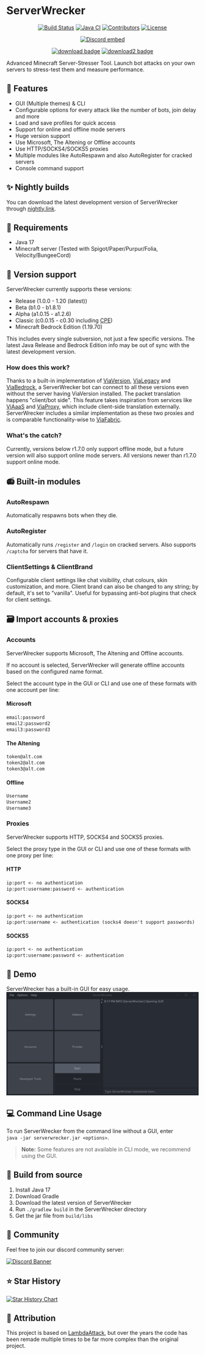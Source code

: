 # ServerWrecker

<!--suppress HtmlDeprecatedAttribute -->
<p align="center">
<a href="https://ci.codemc.io/job/SkinsRestorer/job/SkinsRestorerX-DEV/"><img src="https://ci.codemc.io/job/SkinsRestorer/job/SkinsRestorerX-DEV/badge/icon" alt="Build Status"></a>
<a href="https://github.com/AlexProgrammerDE/ServerWrecker/actions/workflows/build.yml"><img src="https://github.com/AlexProgrammerDE/ServerWrecker/actions/workflows/build.yml/badge.svg?branch=main" alt="Java CI"></a>
<a href="https://github.com/AlexProgrammerDE/ServerWrecker/graphs/contributors"><img src="https://img.shields.io/github/contributors/AlexProgrammerDE/ServerWrecker.svg" alt="Contributors"></a>
<a href="https://github.com/AlexProgrammerDE/ServerWrecker/blob/main/LICENSE"><img src="https://img.shields.io/github/license/AlexProgrammerDE/ServerWrecker.svg" alt="License"></a>
</p>
<p align="center"><a href="https://pistonmaster.net/discord"><img src="https://discordapp.com/api/guilds/739784741124833301/embed.png" alt="Discord embed"></a></p>

<p align="center">
<a href="https://github.com/AlexProgrammerDE/ServerWrecker/releases/latest/download/serverwrecker-1.0.0-all.jar"><img src="https://img.shields.io/badge/DOWNLOAD-LATEST-success?style=for-the-badge" alt="download badge"></a>
<a href="https://nightly.link/AlexProgrammerDE/ServerWrecker/workflows/build/main/ServerWrecker.zip"><img src="https://img.shields.io/badge/DOWNLOAD-DEV__BUILD-important?style=for-the-badge" alt="download2 badge"></a>
</p>

Advanced Minecraft Server-Stresser Tool. Launch bot attacks on your own servers to stress-test them and measure
performance.

## 🚀 Features

* GUI (Multiple themes) & CLI
* Configurable options for every attack like the number of bots, join delay and more
* Load and save profiles for quick access
* Support for online and offline mode servers
* Huge version support
* Use Microsoft, The Altening or Offline accounts
* Use HTTP/SOCKS4/SOCKS5 proxies
* Multiple modules like AutoRespawn and also AutoRegister for cracked servers
* Console command support

## ✨ Nightly builds

You can download the latest development version of ServerWrecker
through [nightly.link](https://nightly.link/AlexProgrammerDE/ServerWrecker/workflows/build/main/ServerWrecker.zip).

## 🔭 Requirements

* Java 17
* Minecraft server (Tested with Spigot/Paper/Purpur/Folia, Velocity/BungeeCord)

## 🍿 Version support

ServerWrecker currently supports these versions:

- Release (1.0.0 - 1.20 (latest))
- Beta (b1.0 - b1.8.1)
- Alpha (a1.0.15 - a1.2.6)
- Classic (c0.0.15 - c0.30 including [CPE](https://wiki.vg/Classic_Protocol_Extension))
- Minecraft Bedrock Edition (1.19.70)

This includes every single subversion, not just a few specific versions.
The latest Java Release and Bedrock Edition info may be out of sync with the latest development version.

### How does this work?

Thanks to a built-in implementation of [ViaVersion](https://github.com/ViaVersion/ViaVersion),
[ViaLegacy](https://github.com/RaphiMC/ViaLegacy) and [ViaBedrock](https://github.com/RaphiMC/ViaBedrock),
a ServerWrecker bot can connect to all these versions even without the server having ViaVersion installed.
The packet translation happens "client/bot side".
This feature takes inspiration from services like [ViAaaS](https://github.com/ViaVersion/VIAaaS)
and [ViaProxy](https://github.com/RaphiMC/ViaProxy),
which include client-side translation externally.
ServerWrecker includes a similar implementation as these two proxies
and is comparable functionality-wise to [ViaFabric](https://github.com/ViaVersion/ViaFabric).

### What's the catch?

Currently, versions below r1.7.0 only support offline mode,
but a future version will also support online mode servers.
All versions newer than r1.7.0 support online mode.

## 📻 Built-in modules

### AutoRespawn

Automatically respawns bots when they die.

### AutoRegister

Automatically runs `/register` and `/login` on cracked servers.
Also supports `/captcha` for servers that have it.

### ClientSettings & ClientBrand

Configurable client settings like chat visibility, chat colours, skin customization, and more.
Client brand can also be changed to any string; by default, it's set to "vanilla".
Useful for bypassing anti-bot plugins that check for client settings.

## 🗃 Import accounts & proxies

### Accounts

ServerWrecker supports Microsoft, The Altening and Offline accounts.

If no account is selected, ServerWrecker will generate offline accounts based on the configured name format.

Select the account type in the GUI or CLI and use one of these formats with one account per line:

#### Microsoft

```text
email:password
email2:password2
email3:password3
```

#### The Altening

```text
token@alt.com
token2@alt.com
token3@alt.com
```

#### Offline

```text
Username
Username2
Username3
```

### Proxies

ServerWrecker supports HTTP, SOCKS4 and SOCKS5 proxies.

Select the proxy type in the GUI or CLI and use one of these formats with one proxy per line:

#### HTTP

```text
ip:port <- no authentication
ip:port:username:password <- authentication
```

#### SOCKS4

```text
ip:port <- no authentication
ip:port:username <- authentication (socks4 doesn't support passwords)
```

#### SOCKS5

```text
ip:port <- no authentication
ip:port:username:password <- authentication
```

## 🧵 Demo

ServerWrecker has a built-in GUI for easy usage.
![GUI](./assets/demo.png)

## 💻 Command Line Usage

To run ServerWrecker from the command line without a GUI, enter  
`java -jar serverwrecker.jar <options>`.

> **Note:** Some features are not available in CLI mode, we recommend using the GUI.

## 🔧 Build from source

1. Install Java 17
2. Download Gradle
3. Download the latest version of ServerWrecker
4. Run `./gradlew build` in the ServerWrecker directory
5. Get the jar file from `build/libs`

## 🌈 Community

Feel free to join our discord community server:

[![Discord Banner](https://discord.com/api/guilds/739784741124833301/widget.png?style=banner2)](https://discord.gg/CDrcxzH)

## ⭐ Star History

[![Star History Chart](https://api.star-history.com/svg?repos=AlexProgrammerDE/ServerWrecker&type=Date)](https://star-history.com/#AlexProgrammerDE/ServerWrecker&Date)

## 📜 Attribution

This project is based on [LambdaAttack](https://github.com/games647/LambdaAttack), but over the years the code has been
remade multiple times to be far more complex than the original project.
